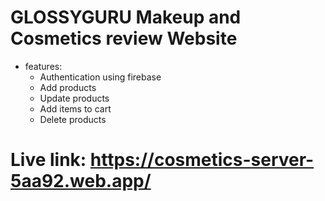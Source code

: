 # GLOSSYGURU Makeup and Cosmetics review Website

* features:
    * Authentication using firebase
    * Add products
    * Update products
    * Add items to cart
    * Delete products
# Live link: https://cosmetics-server-5aa92.web.app/

